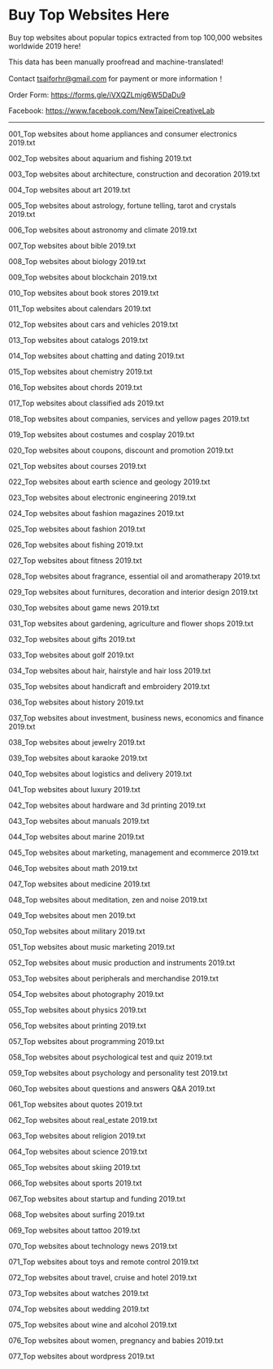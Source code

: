 # Buy Top Websites Here

Buy top websites about popular topics extracted from top 100,000 websites worldwide 2019 here!

This data has been manually proofread and machine-translated!

Contact <tsaiforhr@gmail.com> for payment or more information！

Order Form: https://forms.gle/iVXQZLmig6W5DaDu9

Facebook: https://www.facebook.com/NewTaipeiCreativeLab

**********************

001_Top websites about home appliances and consumer electronics 2019.txt

002_Top websites about aquarium and fishing 2019.txt

003_Top websites about architecture, construction and decoration 2019.txt

004_Top websites about art 2019.txt

005_Top websites about astrology, fortune telling, tarot and crystals 2019.txt

006_Top websites about astronomy and climate 2019.txt

007_Top websites about bible 2019.txt

008_Top websites about biology 2019.txt

009_Top websites about blockchain 2019.txt

010_Top websites about book stores 2019.txt

011_Top websites about calendars 2019.txt

012_Top websites about cars and vehicles 2019.txt

013_Top websites about catalogs 2019.txt

014_Top websites about chatting and dating 2019.txt

015_Top websites about chemistry 2019.txt

016_Top websites about chords 2019.txt

017_Top websites about classified ads 2019.txt

018_Top websites about companies, services and yellow pages 2019.txt

019_Top websites about costumes and cosplay 2019.txt

020_Top websites about coupons, discount and promotion 2019.txt

021_Top websites about courses 2019.txt

022_Top websites about earth science and geology 2019.txt

023_Top websites about electronic engineering 2019.txt

024_Top websites about fashion magazines 2019.txt

025_Top websites about fashion 2019.txt

026_Top websites about fishing 2019.txt

027_Top websites about fitness 2019.txt

028_Top websites about fragrance, essential oil and aromatherapy 2019.txt

029_Top websites about furnitures, decoration and interior design 2019.txt

030_Top websites about game news 2019.txt

031_Top websites about gardening, agriculture and flower shops 2019.txt

032_Top websites about gifts 2019.txt

033_Top websites about golf 2019.txt

034_Top websites about hair, hairstyle and hair loss 2019.txt

035_Top websites about handicraft and embroidery 2019.txt

036_Top websites about history 2019.txt

037_Top websites about investment, business news, economics and finance 2019.txt

038_Top websites about jewelry 2019.txt

039_Top websites about karaoke 2019.txt

040_Top websites about logistics and delivery 2019.txt

041_Top websites about luxury 2019.txt

042_Top websites about hardware and 3d printing 2019.txt

043_Top websites about manuals 2019.txt

044_Top websites about marine 2019.txt

045_Top websites about marketing, management and ecommerce 2019.txt

046_Top websites about math 2019.txt

047_Top websites about medicine 2019.txt

048_Top websites about meditation, zen and noise 2019.txt

049_Top websites about men 2019.txt

050_Top websites about military 2019.txt

051_Top websites about music marketing 2019.txt

052_Top websites about music production and instruments 2019.txt

053_Top websites about peripherals and merchandise 2019.txt

054_Top websites about photography 2019.txt

055_Top websites about physics 2019.txt

056_Top websites about printing 2019.txt

057_Top websites about programming 2019.txt

058_Top websites about psychological test and quiz 2019.txt

059_Top websites about psychology and personality test 2019.txt

060_Top websites about questions and answers Q&A 2019.txt

061_Top websites about quotes 2019.txt

062_Top websites about real_estate 2019.txt

063_Top websites about religion 2019.txt

064_Top websites about science 2019.txt

065_Top websites about skiing 2019.txt

066_Top websites about sports 2019.txt

067_Top websites about startup and funding 2019.txt

068_Top websites about surfing 2019.txt

069_Top websites about tattoo 2019.txt

070_Top websites about technology news 2019.txt

071_Top websites about toys and remote control 2019.txt

072_Top websites about travel, cruise and hotel 2019.txt

073_Top websites about watches 2019.txt

074_Top websites about wedding 2019.txt

075_Top websites about wine and alcohol 2019.txt

076_Top websites about women, pregnancy and babies 2019.txt

077_Top websites about wordpress 2019.txt

